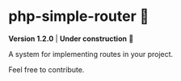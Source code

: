 # php-simple-router :construction:

**Version 1.2.0** | **Under construction** :construction:

A system for implementing routes in your project.

Feel free to contribute.